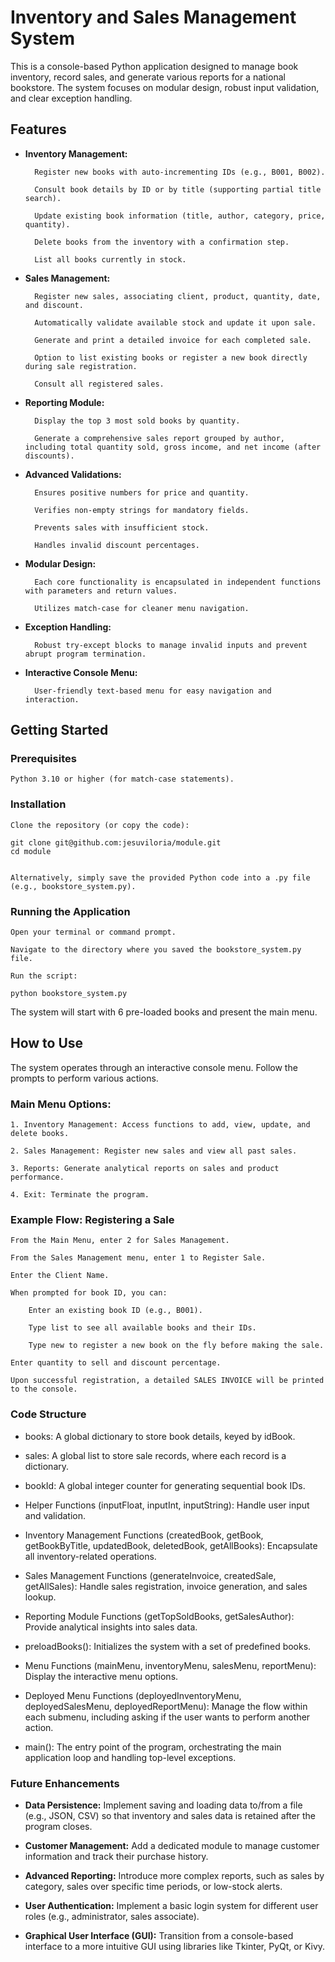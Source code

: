 # Inventory and Sales Management System

This is a console-based Python application designed to manage book inventory, record sales, and generate various reports for a national bookstore. The system focuses on modular design, robust input validation, and clear exception handling.

## Features

* **Inventory Management:**

        Register new books with auto-incrementing IDs (e.g., B001, B002).

        Consult book details by ID or by title (supporting partial title search).

        Update existing book information (title, author, category, price, quantity).

        Delete books from the inventory with a confirmation step.

        List all books currently in stock.

* **Sales Management:**

        Register new sales, associating client, product, quantity, date, and discount.

        Automatically validate available stock and update it upon sale.

        Generate and print a detailed invoice for each completed sale.

        Option to list existing books or register a new book directly during sale registration.

        Consult all registered sales.

* **Reporting Module:**

        Display the top 3 most sold books by quantity.

        Generate a comprehensive sales report grouped by author, including total quantity sold, gross income, and net income (after discounts).

* **Advanced Validations:**

        Ensures positive numbers for price and quantity.

        Verifies non-empty strings for mandatory fields.

        Prevents sales with insufficient stock.

        Handles invalid discount percentages.

* **Modular Design:**

        Each core functionality is encapsulated in independent functions with parameters and return values.

        Utilizes match-case for cleaner menu navigation.

* **Exception Handling:**

        Robust try-except blocks to manage invalid inputs and prevent abrupt program termination.

* **Interactive Console Menu:**

        User-friendly text-based menu for easy navigation and interaction.

## Getting Started

### Prerequisites

    Python 3.10 or higher (for match-case statements).

### Installation

    Clone the repository (or copy the code):

    git clone git@github.com:jesuviloria/module.git
    cd module


    Alternatively, simply save the provided Python code into a .py file (e.g., bookstore_system.py).

### Running the Application

    Open your terminal or command prompt.

    Navigate to the directory where you saved the bookstore_system.py file.

    Run the script:

    python bookstore_system.py


The system will start with 6 pre-loaded books and present the main menu.

## How to Use

The system operates through an interactive console menu. Follow the prompts to perform various actions.

### Main Menu Options:

    1. Inventory Management: Access functions to add, view, update, and delete books.

    2. Sales Management: Register new sales and view all past sales.

    3. Reports: Generate analytical reports on sales and product performance.

    4. Exit: Terminate the program.

### Example Flow: Registering a Sale

    From the Main Menu, enter 2 for Sales Management.

    From the Sales Management menu, enter 1 to Register Sale.

    Enter the Client Name.

    When prompted for book ID, you can:

        Enter an existing book ID (e.g., B001).

        Type list to see all available books and their IDs.

        Type new to register a new book on the fly before making the sale.

    Enter quantity to sell and discount percentage.

    Upon successful registration, a detailed SALES INVOICE will be printed to the console.

### Code Structure

* books: A global dictionary to store book details, keyed by idBook.

* sales: A global list to store sale records, where each record is a dictionary.

* bookId: A global integer counter for generating sequential book IDs.

* Helper Functions (inputFloat, inputInt, inputString): Handle user input and validation.

* Inventory Management Functions (createdBook, getBook, getBookByTitle, updatedBook, deletedBook, getAllBooks): Encapsulate all inventory-related operations.

* Sales Management Functions (generateInvoice, createdSale, getAllSales): Handle sales registration, invoice generation, and sales lookup.

* Reporting Module Functions (getTopSoldBooks, getSalesAuthor): Provide analytical insights into sales data.

* preloadBooks(): Initializes the system with a set of predefined books.

* Menu Functions (mainMenu, inventoryMenu, salesMenu, reportMenu): Display the interactive menu options.

* Deployed Menu Functions (deployedInventoryMenu, deployedSalesMenu, deployedReportMenu): Manage the flow within each submenu, including asking if the user wants to perform another action.

* main(): The entry point of the program, orchestrating the main application loop and handling top-level exceptions.

### Future Enhancements

* **Data Persistence:** Implement saving and loading data to/from a file (e.g., JSON, CSV) so that inventory and sales data is retained after the program closes.

* **Customer Management:** Add a dedicated module to manage customer information and track their purchase history.

* **Advanced Reporting:** Introduce more complex reports, such as sales by category, sales over specific time periods, or low-stock alerts.

* **User Authentication:** Implement a basic login system for different user roles (e.g., administrator, sales associate).

* **Graphical User Interface (GUI):** Transition from a console-based interface to a more intuitive GUI using libraries like Tkinter, PyQt, or Kivy.
